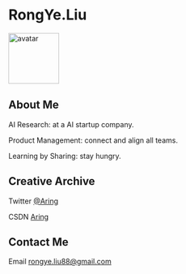 # RongYe.Liu

<img src="http://static.aileader.top/image/logo.png" alt="avatar" width="100" height="100">


## About Me

AI Research: at a AI startup company.

Product Management: connect and align all teams.

Learning by Sharing: stay hungry.

## Creative Archive 

Twitter [@Aring](https://twitter.com/Aring70652619) 

CSDN [Aring](https://blog.csdn.net/weixin_43272542?type=edu)



## Contact Me

Email <a href="mailto:rongye.liu88@gmail.com">rongye.liu88@gmail.com</a>
